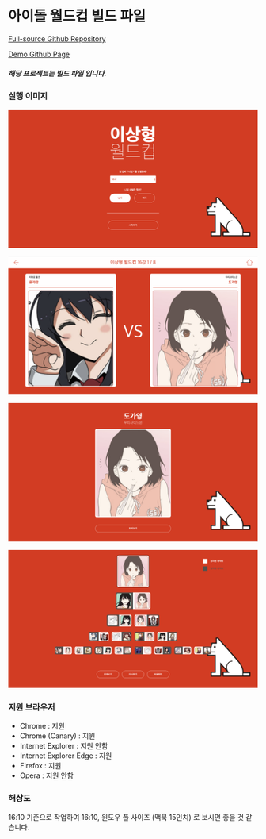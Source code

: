 # 아이돌 월드컵 빌드 파일

[Full-source Github Repository](https://github.com/Vallista/ideal-type-world-cup-source/)

[Demo Github Page](https://vallista.github.io/ideal-type-world-cup/)

##### 해당 프로젝트는 빌드 파일 입니다.

### 실행 이미지

![이미지1](https://github.com/Vallista/ideal-type-world-cup/blob/master/screenShots/1.png?raw=true)

![이미지2](https://github.com/Vallista/ideal-type-world-cup/blob/master/screenShots/2.png?raw=true)

![이미지3](https://github.com/Vallista/ideal-type-world-cup/blob/master/screenShots/3.png?raw=true)

![이미지4](https://github.com/Vallista/ideal-type-world-cup/blob/master/screenShots/4.png?raw=true)


### 지원 브라우저

- Chrome : 지원
- Chrome (Canary) : 지원
- Internet Explorer : 지원 안함
- Internet Explorer Edge : 지원
- Firefox : 지원
- Opera : 지원 안함

### 해상도

16:10 기준으로 작업하여 16:10, 윈도우 풀 사이즈 (맥북 15인치) 로 보시면 좋을 것 같습니다.
